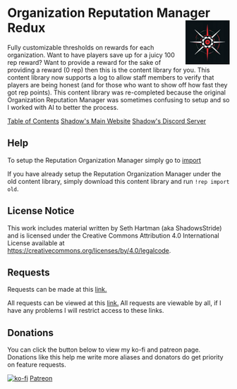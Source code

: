 <h1>Organization Reputation Manager Redux<img align="right" src="./Data/image.png" width="100px"></h1>

Fully customizable thresholds on rewards for each organization. Want to have players save up for a juicy 100 rep reward? Want to provide a reward for the sake of providing a reward (0 rep) then this is the content library for you. This content library now supports a log to allow staff members to verify that players are being honest (and for those who want to show off how fast they got rep points). This content library was re-completed because the original Organization Reputation Manager was sometimes confusing to setup and so I worked with AI to better the process.

[Table of Contents](https://github.com/Shadow-Draconic-Development/Avrae-Organization-Reputation-Manager-Redux/blob/main/ToC.md)
[Shadow's Main Website](https://shadow-draconic-development.github.io/.github/)
[Shadow's Discord Server](https://discord.gg/JqaH7Nbgmr)

## Help
To setup the Reputation Organization Manager simply go to [import](https://github.com/Shadow-Draconic-Development/Avrae-Organization-Reputation-Manager-Redux/blob/main/Code/import/import.md)

If you have already setup the Reputation Organization Manager under the old content library, simply download this content library and run `!rep import old`.

## License Notice
This work includes material written by Seth Hartman (aka ShadowsStride) and is licensed under the Creative Commons Attribution 4.0 International License available at https://creativecommons.org/licenses/by/4.0/legalcode.

## Requests
Requests can be made at this [link.](https://forms.gle/YYkyPcBb1WHXWMYE6)

All requests can be viewed at this [link.](https://docs.google.com/spreadsheets/d/1OyW78hh1ARDHeDu4hF4X2TxcpYSrrArprs8pkQB3zo4/edit?usp=sharing) All requests are viewable by all, if I have any problems I will restrict access to these links.

## Donations
You can click the button below to view my ko-fi and patreon page. Donations like this help me write more aliases and donators do get priority on feature requests.

[![ko-fi](https://ko-fi.com/img/githubbutton_sm.svg)](https://ko-fi.com/F2F6MG4NH) [Patreon](https://www.patreon.com/bePatron?u=47388431)